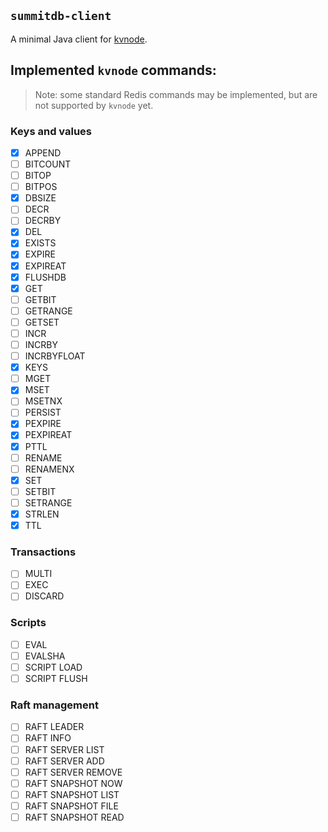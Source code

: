 ## `summitdb-client`

A minimal Java client for [kvnode](https://github.com/tidwall/kvnode).

## Implemented `kvnode` commands:

> Note: some standard Redis commands may be implemented,
> but are not supported by `kvnode` yet.

### Keys and values

- [x] APPEND
- [ ] BITCOUNT
- [ ] BITOP
- [ ] BITPOS
- [x] DBSIZE
- [ ] DECR
- [ ] DECRBY
- [x] DEL
- [x] EXISTS
- [x] EXPIRE
- [x] EXPIREAT
- [x] FLUSHDB
- [x] GET
- [ ] GETBIT
- [ ] GETRANGE
- [ ] GETSET
- [ ] INCR
- [ ] INCRBY
- [ ] INCRBYFLOAT
- [x] KEYS
- [ ] MGET
- [x] MSET
- [ ] MSETNX
- [ ] PERSIST
- [x] PEXPIRE
- [x] PEXPIREAT
- [x] PTTL
- [ ] RENAME
- [ ] RENAMENX
- [x] SET
- [ ] SETBIT
- [ ] SETRANGE
- [x] STRLEN
- [x] TTL

### Transactions

- [ ] MULTI
- [ ] EXEC
- [ ] DISCARD

### Scripts

- [ ] EVAL
- [ ] EVALSHA
- [ ] SCRIPT LOAD
- [ ] SCRIPT FLUSH

### Raft management

- [ ] RAFT LEADER
- [ ] RAFT INFO
- [ ] RAFT SERVER LIST
- [ ] RAFT SERVER ADD
- [ ] RAFT SERVER REMOVE
- [ ] RAFT SNAPSHOT NOW
- [ ] RAFT SNAPSHOT LIST
- [ ] RAFT SNAPSHOT FILE
- [ ] RAFT SNAPSHOT READ
